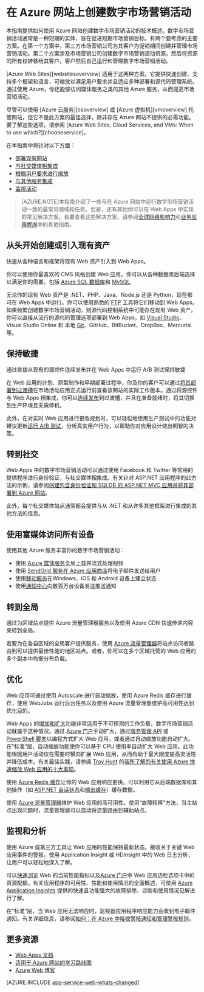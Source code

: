 <properties 
	pageTitle="在 Azure Web Apps 上创建数字市场营销活动" 
	description="本指南提供如何使用 Azure 网站创建数字市场营销活动的技术概述。这包括部署、社交媒体集成、缩放策略和监视。" 
	editor="jimbe" 
	manager="wpickett" 
	authors="cephalin" 
	services="app-service\web" 
	documentationCenter=""/>

<tags 
	ms.service="app-service-web" 
	ms.date="07/06/2015" 
	wacn.date="10/13/2015"/>

# 在 Azure 网站上创建数字市场营销活动
本指南提供如何使用 Azure 网站创建数字市场营销活动的技术概述。数字市场营销活动通常是一种短期的实体，旨在促进短期市场营销目标。有两个要考虑的主要方案。在第一个方案中，第三方市场营销公司为其客户为促销期间创建并管理市场营销活动。第二个方案涉及市场营销公司创建数字市场营销活动资源，然后将资源的所有权转移给其客户。客户然后自己运行和管理数字市场营销活动。

[Azure Web Sites][websitesoverview] 适用于这两种方案。它提供快速创建、支持多个框架和语言、可缩放以满足用户要求并且适应多种部署和源代码管理系统。通过使用 Azure，你还能够访问媒体服务之类的其他 Azure 服务，从而提高市场营销活动。

尽管可以使用 [Azure 云服务][csoverview] 或 [Azure 虚拟机][vmoverview] 托管网站，但它不是此方案的最佳选择，除非存在 Azure 网站不提供的必需功能。要了解这些选项，请参阅 [Azure Web Sites, Cloud Services, and VMs: When to use which?][chooseservice]。

在本指南中将针对以下方面：

- [部署现有网站](/documentation/articles/#deployexisting)
- [与社交媒体相集成](#socialmedia)
- [根据用户要求进行缩放](#scale)
- [与其他服务集成](#integrate)
- [监视活动](#monitor)

> [AZURE.NOTE]本指南介绍了一些与在 Azure 网站中运行数字市场营销活动一致的最常见领域和任务。但是，还有其他你可以在 Web Apps 中实现的常见解决方案。若要查看这些解决方案，请参阅[全球网络影响力](web-sites-global-web-presence-solution-overview)和[业务应用程序](/documentation/articles/web-sites-business-application-solution-overview)中的其他指南。

## 从头开始创建或引入现有资产

快速从各种语言和框架将现有 Web 资产引入到 Web Apps。

你可以使用你最喜欢的 CMS 风格创建 Web 应用。你可以从各种数据库后端选择以满足你的需要，包括 [Azure SQL 数据库]和 [MySQL].

无论你的现有 Web 资产是 .NET、PHP、Java、Node.js 还是 Python，现在都可在 Web Apps 中运行。你可以使用熟悉的 [FTP] 工具将它们移动到 Web Apps。如果频繁创建数字市场营销活动，则源代码控制系统中可能存在现有 Web 资产。你可以直接从流行的源代码管理选项部署到 Web Apps，如 [Visual Studio]、Visual Studio Online 和 本地 [Git]、GitHub、BitBucket、DropBox、Mercurial 等。

## 保持敏捷

通过直接从现有的源控件连续发布并在 Web Apps 中运行 A/B 测试保持敏捷

在 Web 应用的计划、原型制作和早期部署过程中，你及你的客户可以通过[将其部署到过渡槽]在市场活动应用正式运行前查看该网站的实际工作版本。通过将源控件与 Web Apps 相集成，你可以[连续发布]到过渡槽，并且在准备就绪时，将其切换到生产环境且无需停机。

此外，在对实时 Web 应用进行更改规划时，可以轻松地使用生产测试中的功能对建议更新[运行 A/B 测试]，分析真实用户行为，以帮助你对应用设计做出明智的决策。


## 转到社交

Web Apps 中的数字市场营销活动可以通过使用 Facebook 和 Twitter 等常用的提供程序进行身份验证，与社交媒体相集成。有关针对 ASP.NET 应用程序的此方法的示例，请参阅[创建包含身份验证和 SQLDB 的 ASP.NET MVC 应用并将其部署到 Azure 网站]。

此外，每个社交媒体站点通常都会提供与从 .NET 和从许多其他框架进行集成的其他方法的信息。

## 使用富媒体访问所有设备

使用其他 Azure 服务丰富你的数字市场营销活动：

-  使用 [Azure 媒体服务]全局上载并流式处理视频
-  使用 [SendGrid 服务在 Azure 应用商店]将电子邮件发送给用户
-  使用[移动服务]在Windows、iOS 和 Android 设备上建立状态
-  使用[通知中心]向数百万台设备发送推送通知

## 转到全局

通过为区域站点提供 Azure 流量管理器服务以及使用 Azure CDN 快速传递内容来转到全局。

若要为在各自区域的全局客户提供服务，使用 [Azure 流量管理器]将站点访问者路由到可以提供最佳性能的地区站点。或者，你可以在多个区域托管的 Web 应用的多个副本中均衡分布负载。


## 优化

Web 应用可通过使用 Autoscale 进行自动缩放，使用 Azure Redis 缓存进行缓存，使用 WebJobs 运行后台任务以及使用 Azure 流量管理器维护高可用性达到优化目的。

Web Apps 的[增加和扩大]功能非常适用于不可预测的工作负载，数字市场营销活动就属于这种情况。通过 [Azure 门户](http://manage.windowsazure.cn)手动扩大，通过[服务管理 API] 或 [PowerShell 脚本]以编程方式扩大 Web 应用，或者通过自动缩放功能自动扩大。在“标准”层，自动缩放功能使你可以基于 CPU 使用率自动扩大 Web 应用。此功能根据用户活动仅在需要时横向扩展 Web 应用，从而有助于最大限度提高灵活性并降低成本。有关最佳实践，请参阅 [Troy Hunt] 的[我所了解的有关使用 Azure 快速缩放 Web 应用的十大事项]。

使用 [Azure Redis 缓存]让你的 Web 应用响应更快。可以利用它从后端数据库和其他操作（如 [ASP.NET 会话状态]和[输出缓存]）缓存数据。

使用 [Azure 流量管理器]维护 Web 应用的高可用性。使用“故障转移”方法，当主站点出现问题时，流量管理器可以自动将流量路由到辅助站点。

## 监视和分析

使用 Azure 或第三方工具让 Web 应用的性能保持最新状态。接收关于关键 Web 应用事件的警报。使用 Application Insight 或 HDInsight 中的 Web 日志分析，让用户可以轻松地深入了解。

可以[快速浏览] Web 的当前性能指标以及[Azure 门户](http://manage.windowsazure.cn)中 Web 应用边栏选项卡中的资源配额。有关应用程序的可用性、性能和使用情况的全面概述，可使用 [Azure Application Insights] 提供的快速且功能强大的故障排除、诊断和使用情况见解进行了解。

在“标准”层，当 Web 应用无法响应时，监视器应用程序响应能力会收到电子邮件通知。有关详细信息，请参阅[如何：在 Azure 中接收警报通知和管理警报规则]。

## 更多资源

- [Web Apps 文档](/documentation/services/web-sites/)
- [适用于 Azure 网站的学习路线图](/documentation/articles/websites-learning-map)
- [Azure Web 博客](/blog/)

[AZURE.INCLUDE [app-service-web-whats-changed](../includes/app-service-web-whats-changed.md)]

[Azure 网站]: /documentation/services/web-sites/
  
[MySQL]: web-sites-php-mysql-deploy-use-git
[Azure SQL 数据库]: web-sites-dotnet-deploy-aspnet-mvc-app-membership-oauth-sql-database
[FTP]: web-sites-deploy#ftp
[Visual Studio]: web-sites-dotnet-get-started
<!--[Visual Studio Online]: ../cloud-services-continuous-delivery-use-vso -->
[Git]: web-sites-publish-source-control

[将其部署到过渡槽]: web-sites-staged-publishing
[连续发布]: http://rickrainey.com/2014/01/21/continuous-deployment-github-with-azure-web-sites-and-staged-publishing/
[运行 A/B 测试]: http://blogs.msdn.com/b/tomholl/archive/2014/11/10/a-b-testing-with-azure-websites.aspx

[创建包含身份验证和 SQLDB 的 ASP.NET MVC 应用并将其部署到 Azure 网站]: web-sites-dotnet-deploy-aspnet-mvc-app-membership-oauth-sql-database

[Azure 媒体服务]: http://blogs.technet.com/b/cbernier/archive/2013/09/03/windows-azure-media-services-and-web-sites.aspx
[SendGrid 服务在 Azure 应用商店]: sendgrid-dotnet-how-to-send-email
[移动服务]: ../mobile-services-dotnet-backend-windows-store-dotnet-push-notifications-app-users
[通知中心]: ../mobile-services-dotnet-backend-windows-store-dotnet-push-notifications-app-users

[Azure 流量管理器]: http://www.hanselman.com/blog/CloudPowerHowToScaleAzureWebsitesGloballyWithTrafficManager.aspx
[将 Web 应用与 Azure CDN 集成]: cdn-websites-with-cdn
[CDN 节点]: https://msdn.microsoft.com/zh-cn/library/azure/gg680302.aspx

[增加和扩大]: /documentation/articles/how-to-scale-websites/
[Azure Management Portal]: http://manage.windowsazure.cn/
[服务管理 API]: http://msdn.microsoft.com/zh-cn/library/azure/ee460799.aspx
[PowerShell 脚本]: http://msdn.microsoft.com/zh-cn/library/azure/jj152841.aspx
[Troy Hunt]: https://twitter.com/troyhunt
[我所了解的有关使用 Azure 快速缩放 Web 应用的十大事项]: http://www.troyhunt.com/2014/09/10-things-i-learned-about-rapidly.html
[Azure Redis 缓存]: http://azure.microsoft.com/zh-cn/blog/2014/06/05/mvc-movie-app-with-azure-redis-cache-in-15-minutes/
[ASP.NET 会话状态]: https://msdn.microsoft.com/zh-cn/library/azure/dn690522.aspx
[输出缓存]: https://msdn.microsoft.com/zh-cn/library/azure/dn798898.aspx

[快速浏览]: /documentation/articles/how-to-monitor-websites/
[Azure Application Insights]: http://blogs.msdn.com/b/visualstudioalm/archive/2015/01/07/application-insights-and-azure-websites.aspx
[如何：在 Azure 中接收警报通知和管理警报规则]: http://msdn.microsoft.com/zh-cn/library/azure/dn306638.aspx

  
  [gitstaging]: http://www.bradygaster.com/post/multiple-environments-with-windows-azure-web-sites
  [DigitalMarketingDeploy2]: ./media/web-sites-digital-marketing-application-solution-overview/DigitalMarketing_Deploy2.png
  [DigitalMarketingFrameworkVersions]: ./media/web-sites-digital-marketing-application-solution-overview/DigitalMarketing_FrameworkVersions.png
  [DigitalMarketingScale]: ./media/web-sites-digital-marketing-application-solution-overview/DigitalMarketing_Scale.png
  [DigitalMarketingAutoScale]: ./media/web-sites-digital-marketing-application-solution-overview/DigitalMarketing_AutoScale.png
  [DigitalMarketingMonitor]: ./media/web-sites-digital-marketing-application-solution-overview/DigitalMarketing_Monitor.png
  [DigitalMarketingUsageOverview]: ./media/web-sites-digital-marketing-application-solution-overview/DigitalMarketing_UsageOverview.png
  
  
  
  
  

<!---HONumber=71-->